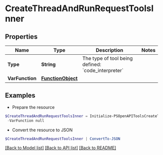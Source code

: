 # CreateThreadAndRunRequestToolsInner
## Properties

Name | Type | Description | Notes
------------ | ------------- | ------------- | -------------
**Type** | **String** | The type of tool being defined: &#x60;code_interpreter&#x60; | 
**VarFunction** | [**FunctionObject**](FunctionObject.md) |  | 

## Examples

- Prepare the resource
```powershell
$CreateThreadAndRunRequestToolsInner = Initialize-PSOpenAPIToolsCreateThreadAndRunRequestToolsInner  -Type null `
 -VarFunction null
```

- Convert the resource to JSON
```powershell
$CreateThreadAndRunRequestToolsInner | ConvertTo-JSON
```

[[Back to Model list]](../README.md#documentation-for-models) [[Back to API list]](../README.md#documentation-for-api-endpoints) [[Back to README]](../README.md)


